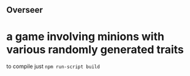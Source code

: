 ## Overseer
# a game involving minions with various randomly generated traits

to compile just `npm run-script build`
